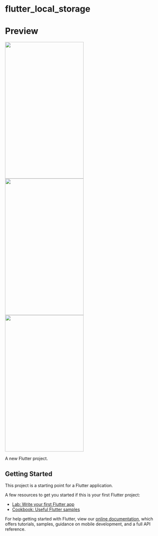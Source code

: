 # flutter_local_storage

# Preview


<p float="left">
<img src="https://user-images.githubusercontent.com/10207753/71765519-bbd0d480-2f17-11ea-8a56-f8d8634876c1.png" width="260" height="450" /> 

<img src="https://user-images.githubusercontent.com/10207753/71765520-bbd0d480-2f17-11ea-8705-7db2bcaefb44.png" width="260" height="450" />

<img src="https://user-images.githubusercontent.com/10207753/71765521-bc696b00-2f17-11ea-918c-38c762a00bac.png" width="260" height="450" />

</p>


A new Flutter project.

## Getting Started

This project is a starting point for a Flutter application.

A few resources to get you started if this is your first Flutter project:

- [Lab: Write your first Flutter app](https://flutter.dev/docs/get-started/codelab)
- [Cookbook: Useful Flutter samples](https://flutter.dev/docs/cookbook)

For help getting started with Flutter, view our
[online documentation](https://flutter.dev/docs), which offers tutorials,
samples, guidance on mobile development, and a full API reference.
